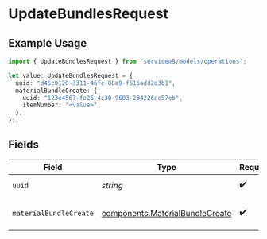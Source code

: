 # UpdateBundlesRequest

## Example Usage

```typescript
import { UpdateBundlesRequest } from "servicem8/models/operations";

let value: UpdateBundlesRequest = {
  uuid: "d45c0120-3311-46fc-88a9-f516add2d3b1",
  materialBundleCreate: {
    uuid: "123e4567-fe26-4e30-9603-234226ee57eb",
    itemNumber: "<value>",
  },
};
```

## Fields

| Field                                                                              | Type                                                                               | Required                                                                           | Description                                                                        |
| ---------------------------------------------------------------------------------- | ---------------------------------------------------------------------------------- | ---------------------------------------------------------------------------------- | ---------------------------------------------------------------------------------- |
| `uuid`                                                                             | *string*                                                                           | :heavy_check_mark:                                                                 | UUID of the Bundle                                                                 |
| `materialBundleCreate`                                                             | [components.MaterialBundleCreate](../../models/components/materialbundlecreate.md) | :heavy_check_mark:                                                                 | Bundle fields to update                                                            |